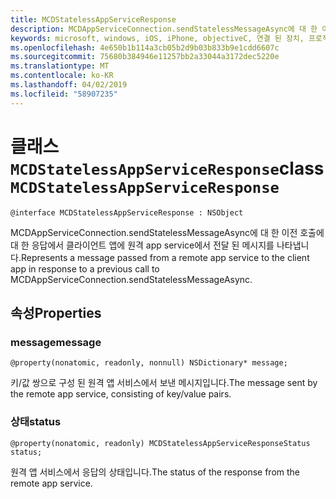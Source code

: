 ```yaml
---
title: MCDStatelessAppServiceResponse
description: MCDAppServiceConnection.sendStatelessMessageAsync에 대 한 이전 호출에 대 한 응답에서 클라이언트 앱에 원격 app service에서 전달 된 메시지를 나타냅니다.
keywords: microsoft, windows, iOS, iPhone, objectiveC, 연결 된 장치, 프로젝트 로마
ms.openlocfilehash: 4e650b1b114a3cb05b2d9b03b833b9e1cdd6607c
ms.sourcegitcommit: 75680b384946e11257bb2a33044a3172dec5220e
ms.translationtype: MT
ms.contentlocale: ko-KR
ms.lasthandoff: 04/02/2019
ms.locfileid: "58907235"
---
```

# <a name="class-mcdstatelessappserviceresponse"></a><span data-ttu-id="e287e-104">클래스 `MCDStatelessAppServiceResponse`</span><span class="sxs-lookup"><span data-stu-id="e287e-104">class `MCDStatelessAppServiceResponse`</span></span> 

```
@interface MCDStatelessAppServiceResponse : NSObject
```  

<span data-ttu-id="e287e-105">MCDAppServiceConnection.sendStatelessMessageAsync에 대 한 이전 호출에 대 한 응답에서 클라이언트 앱에 원격 app service에서 전달 된 메시지를 나타냅니다.</span><span class="sxs-lookup"><span data-stu-id="e287e-105">Represents a message passed from a remote app service to the client app in response to a previous call to MCDAppServiceConnection.sendStatelessMessageAsync.</span></span>


## <a name="properties"></a><span data-ttu-id="e287e-106">속성</span><span class="sxs-lookup"><span data-stu-id="e287e-106">Properties</span></span>

### <a name="message"></a><span data-ttu-id="e287e-107">message</span><span class="sxs-lookup"><span data-stu-id="e287e-107">message</span></span>
`@property(nonatomic, readonly, nonnull) NSDictionary* message;`

<span data-ttu-id="e287e-108">키/값 쌍으로 구성 된 원격 앱 서비스에서 보낸 메시지입니다.</span><span class="sxs-lookup"><span data-stu-id="e287e-108">The message sent by the remote app service, consisting of key/value pairs.</span></span>

### <a name="status"></a><span data-ttu-id="e287e-109">상태</span><span class="sxs-lookup"><span data-stu-id="e287e-109">status</span></span>
`@property(nonatomic, readonly) MCDStatelessAppServiceResponseStatus status;`

<span data-ttu-id="e287e-110">원격 앱 서비스에서 응답의 상태입니다.</span><span class="sxs-lookup"><span data-stu-id="e287e-110">The status of the response from the remote app service.</span></span>

